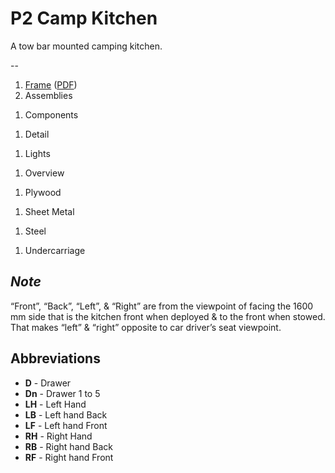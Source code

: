 # P2 Camp Kitchen

A tow bar mounted camping kitchen.

--

1. [Frame](docs/Frame.md) ([PDF](Frame.pdf))
1. Assemblies
<!--1. [Assemblies](docs/Assemblies.md) ([PDF](Assemblies.pdf))-->
1. Components
<!--1. [Components](docs/Components.md) ([PDF](Components.pdf))-->
1. Detail
<!--1. [Detail](docs/Detail.md) ([PDF](Detail.pdf))-->
1. Lights
<!--1. [Lights](docs/Lights.md) ([PDF](Lights.pdf))-->
1. Overview
<!--1. [Overview](docs/Overview.md) ([PDF](Overview.pdf))-->
1. Plywood
<!--1. [Plywood](docs/Plywood.md) ([PDF](Plywood.pdf))-->
1. Sheet Metal
<!--1. [Sheet Metal](docs/Sheet Metal.md) ([PDF](Sheet Metal.pdf))-->
1. Steel
<!--1. [Steel](docs/Steel.md) ([PDF](Steel.pdf))-->
1. Undercarriage
<!--1. [Undercarriage](docs/Undercarriage.md) ([PDF](Undercarriage.pdf))-->

## *Note*

“Front”, “Back”, “Left”, & “Right” are from the viewpoint of facing the 1600 mm side that is the kitchen front when deployed & to the front when stowed. That makes “left” & “right” opposite to car driver’s seat viewpoint.

## Abbreviations

* **D** - Drawer
* **Dn** - Drawer 1 to 5
* **LH** - Left Hand
* **LB** - Left hand Back
* **LF** - Left hand Front
* **RH** - Right Hand
* **RB** - Right hand Back
* **RF** - Right hand Front
